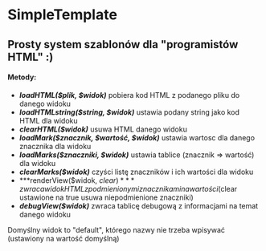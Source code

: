 # SimpleTemplate
## Prosty system szablonów dla "programistów HTML" :)

#### Metody:
 * ***loadHTML($plik, $widok)*** pobiera kod HTML z podanego pliku do danego widoku
 * ***loadHTMLstring($string, $widok)*** ustawia podany string jako kod HTML dla widoku
 * ***clearHTML($widok)*** usuwa HTML danego widoku
 * ***loadMark($znacznik, $wartość, $widok)*** ustawia wartosc dla danego znacznika dla widoku
 * ***loadMarks($znaczniki, $widok)*** ustawia tablice (znacznik => wartość) dla widoku
 * ***clearMarks($widok)*** czyści listę znaczników i ich wartości dla widoku
 * ***renderView($widok, $clear)*** zwraca widok HTML z podmienionymi znacznikami na wartości ($clear ustawione na true usuwa niepodmienione znaczniki)
 * ***debugView($widok)*** zwraca tablicę debugową z informacjami na temat danego widoku
 
 Domyślny widok to "default", którego nazwy nie trzeba wpisywać (ustawiony na wartość domyślną)